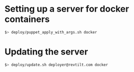 # Setting up a server for docker containers

```bash
$> deploy/puppet_apply_with_args.sh docker
```

# Updating the server

```bash
$> deploy/update.sh deployer@revtilt.com docker
```